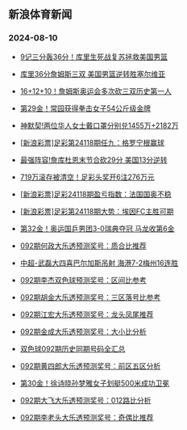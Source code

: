 ## 新浪体育新闻 
### 2024-08-10

+ [9记三分轰36分！库里生死战复苏拯救美国男篮](https://sports.sina.com.cn/basketball/nba/2024-08-09/doc-inchywqs6040290.shtml)

+ [库里36分詹姆斯三双 美国男篮逆转胜塞尔维亚](https://sports.sina.com.cn/basketball/nba/2024-08-09/doc-inchywqs6031958.shtml)

+ [16+12+10！詹姆斯奥运会多次砍三双历史第一人](https://sports.sina.com.cn/basketball/nba/2024-08-09/doc-inchywqn1064152.shtml)

+ [第29金！常园获得拳击女子54公斤级金牌](https://sports.sina.com.cn/others/boxing/2024-08-09/doc-inchywqp7837665.shtml)

+ [神默契!两位华人女士戴口罩分别兑1455万+2182万](https://sports.sina.com.cn/l/2024-08-09/doc-inchywqs6030621.shtml)

+ [[新浪彩票]足彩第24118期任九：格罗宁根赢球](https://sports.sina.com.cn/l/2024-08-09/doc-inchzawm7714666.shtml)

+ [最强阵容!詹库杜恩末节合砍29分 美国13分逆转](https://sports.sina.com.cn/basketball/nba/2024-08-09/doc-inchywqu2815969.shtml)

+ [719万滚存被清空！足彩头奖开6注276万元](https://sports.sina.com.cn/l/2024-08-09/doc-inchywqn1059733.shtml)

+ [[新浪彩票]足彩24118期盈亏指数：法国国奥不稳](https://sports.sina.com.cn/l/2024-08-09/doc-inchzawm7716687.shtml)

+ [[新浪彩票]足彩第24118期大势：埃因FC主胜可期](https://sports.sina.com.cn/l/2024-08-09/doc-inchzaws2708096.shtml)

+ [第32金！奥运国乒男团3-0瑞典夺冠 马龙收第6金](https://sports.sina.com.cn/others/pingpang/2024-08-09/doc-inciakrv7213991.shtml)

+ [092期何政大乐透预测奖号：质合比推荐](https://sports.sina.com.cn/l/2024-08-09/doc-inchzpnf7587770.shtml)

+ [中超-武磊大四喜巴尔加斯吊射 海港7-2梅州16连胜](https://sports.sina.com.cn/china/j/2024-08-09/doc-inciakry5439659.shtml)

+ [092期李杰双色球预测奖号：区间比参考](https://sports.sina.com.cn/l/2024-08-09/doc-inchzpnn2589808.shtml)

+ [092期胡金大乐透预测奖号：三区落号比参考](https://sports.sina.com.cn/l/2024-08-09/doc-inchzpnn2585555.shtml)

+ [092期江宏大乐透预测奖号：龙头凤尾推荐](https://sports.sina.com.cn/l/2024-08-09/doc-inchzpnf7588129.shtml)

+ [092期金成大乐透预测奖号：大小比分析](https://sports.sina.com.cn/l/2024-08-09/doc-inchzpnf7588272.shtml)

+ [双色球092期历史同期号码全汇总](https://sports.sina.com.cn/l/2024-08-09/doc-inchzpnn2580284.shtml)

+ [092期黄四郎大乐透预测奖号：前区五区分析](https://sports.sina.com.cn/l/2024-08-09/doc-inchzpnk5808450.shtml)

+ [第30金！徐诗晓孙梦雅女子划艇500米成功卫冕](https://sports.sina.com.cn/others/canoeing/2024-08-09/doc-inchzyae5650779.shtml)

+ [092期大飞大乐透预测奖号：012路比分析](https://sports.sina.com.cn/l/2024-08-09/doc-inchzpnf7587223.shtml)

+ [092期李老头大乐透预测奖号：奇偶比推荐](https://sports.sina.com.cn/l/2024-08-09/doc-inchzpnk5809390.shtml)

